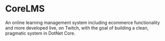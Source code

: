 # CoreLMS

An online learning management system including ecommerce functionality and more developed live, on Twitch, with the goal of building a clean, pragmatic system in DotNet Core.

